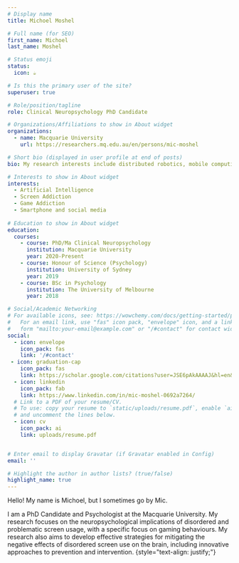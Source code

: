 ```yaml
---
# Display name
title: Michoel Moshel

# Full name (for SEO)
first_name: Michoel
last_name: Moshel

# Status emoji
status:
  icon: ☕️

# Is this the primary user of the site?
superuser: true

# Role/position/tagline
role: Clinical Neuropsychology PhD Candidate

# Organizations/Affiliations to show in About widget
organizations:
  - name: Macquarie University
    url: https://researchers.mq.edu.au/en/persons/mic-moshel

# Short bio (displayed in user profile at end of posts)
bio: My research interests include distributed robotics, mobile computing and programmable matter.

# Interests to show in About widget
interests:
  - Artificial Intelligence
  - Screen Addiction
  - Game Addiction
  - Smartphone and social media
 
# Education to show in About widget
education:
  courses:
    - course: PhD/Ma Clinical Neuropsychology
      institution: Macquarie University
      year: 2020-Present
    - course: Honour of Science (Psychology)
      institution: University of Sydney
      year: 2019
    - course: BSc in Psychology
      institution: The University of Melbourne
      year: 2018

# Social/Academic Networking
# For available icons, see: https://wowchemy.com/docs/getting-started/page-builder/#icons
#   For an email link, use "fas" icon pack, "envelope" icon, and a link in the
#   form "mailto:your-email@example.com" or "/#contact" for contact widget.
social:
  - icon: envelope
    icon_pack: fas
    link: '/#contact'
 - icon: graduation-cap
    icon_pack: fas
    link: https://scholar.google.com/citations?user=JSE6pAkAAAAJ&hl=en&oi=ao
  - icon: linkedin
    icon_pack: fab
    link: https://www.linkedin.com/in/mic-moshel-0692a7264/
  # Link to a PDF of your resume/CV.
  # To use: copy your resume to `static/uploads/resume.pdf`, enable `ai` icons in `params.yaml`,
  # and uncomment the lines below.
  - icon: cv
    icon_pack: ai
    link: uploads/resume.pdf


# Enter email to display Gravatar (if Gravatar enabled in Config)
email: ''

# Highlight the author in author lists? (true/false)
highlight_name: true
---
```


Hello! My name is Michoel, but I sometimes go by Mic. 

I am a PhD Candidate and Psychologist at the Macquarie University. My research focuses on the neuropsychological implications of disordered and problematic screen usage, with a specific focus on gaming behaviours. My research also aims to develop effective strategies for mitigating the negative effects of disordered screen use on the brain, including innovative approaches to prevention and intervention.
{style="text-align: justify;"}
